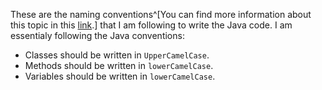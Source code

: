 These are the naming conventions^[You can find more information about this topic in this [link](https://javarevisited.blogspot.com/2014/10/10-java-best-practices-to-name-variables-methods-classes-packages.html#axzz7wdhcSdIU).] that I am following to write the Java code. I am essentialy following the Java conventions:
- Classes should be written in `UpperCamelCase`.
- Methods should be written in `lowerCamelCase`.
- Variables should be written in `lowerCamelCase`.